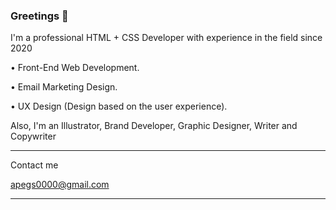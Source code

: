 ### Greetings 👋

I'm a professional HTML + CSS Developer with experience in the field since 2020

• Front-End Web Development.

• Email Marketing Design.

• UX Design (Design based on the user experience).



Also, I'm an Illustrator, Brand Developer, Graphic Designer, Writer and Copywriter


-----------------

Contact me

apegs0000@gmail.com

-----------------

<!--
**APEGS/APEGS** is a ✨ _special_ ✨ repository because its `README.md` (this file) appears on your GitHub profile.

Here are some ideas to get you started:

- 🔭 I’m currently working on ...
- 🌱 I’m currently learning ...
- 👯 I’m looking to collaborate on ...
- 🤔 I’m looking for help with ...
- 💬 Ask me about ...
- 📫 How to reach me: ...
- 😄 Pronouns: ...
- ⚡ Fun fact: ...
-->
